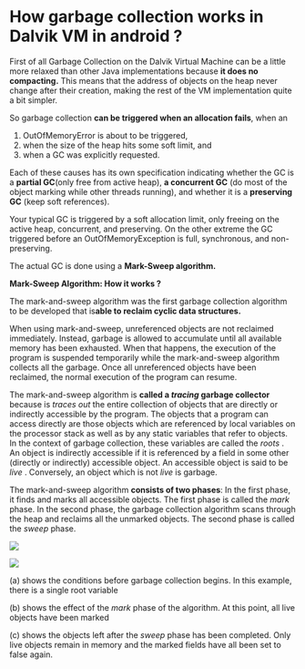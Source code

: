 # How garbage collection works in Dalvik VM in android ?

First of all Garbage Collection on the Dalvik Virtual Machine can be a little more relaxed than other Java implementations because **it does no compacting.** This means that the address of objects on the heap never change after their creation, making the rest of the VM implementation quite a bit simpler.

So garbage collection **can be triggered when an allocation fails**, when an

1.  OutOfMemoryError is about to be triggered,
2.  when the size of the heap hits some soft limit, and
3.  when a GC was explicitly requested.

Each of these causes has its own specification indicating whether the GC is a **partial GC**(only free from active heap), **a concurrent GC** (do most of the object marking while other threads running), and whether it is a **preserving GC** (keep soft references).

Your typical GC is triggered by a soft allocation limit, only freeing on the active heap, concurrent, and preserving. On the other extreme the GC triggered before an OutOfMemoryException is full, synchronous, and non-preserving.

The actual GC is done using a **Mark-Sweep algorithm.**

**Mark-Sweep Algorithm: How it works ?**

The mark-and-sweep algorithm was the first garbage collection algorithm to be developed that is**able to reclaim cyclic data structures.**

When using mark-and-sweep, unreferenced objects are not reclaimed immediately. Instead, garbage is allowed to accumulate until all available memory has been exhausted. When that happens, the execution of the program is suspended temporarily while the mark-and-sweep algorithm collects all the garbage. Once all unreferenced objects have been reclaimed, the normal execution of the program can resume.

The mark-and-sweep algorithm is **called a _tracing_ garbage collector** because is _traces out_ the entire collection of objects that are directly or indirectly accessible by the program. The objects that a program can access directly are those objects which are referenced by local variables on the processor stack as well as by any static variables that refer to objects. In the context of garbage collection, these variables are called the _roots_ . An object is indirectly accessible if it is referenced by a field in some other (directly or indirectly) accessible object. An accessible object is said to be _live_ . Conversely, an object which is not _live_ is garbage.

The mark-and-sweep algorithm **consists of two phases**: In the first phase, it finds and marks all accessible objects. The first phase is called the _mark_ phase. In the second phase, the garbage collection algorithm scans through the heap and reclaims all the unmarked objects. The second phase is called the _sweep_ phase.

![](https://cdn-images-1.medium.com/freeze/max/30/1*BCwoxkkyuAtWWu5bkjU1ww.gif?q=20)

![](https://cdn-images-1.medium.com/max/800/1*BCwoxkkyuAtWWu5bkjU1ww.gif)

(a) shows the conditions before garbage collection begins. In this example, there is a single root variable

(b) shows the effect of the _mark_ phase of the algorithm. At this point, all live objects have been marked

(c) shows the objects left after the _sweep_ phase has been completed. Only live objects remain in memory and the marked fields have all been set to false again.